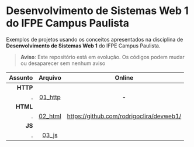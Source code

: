 # Desenvolvimento de Sistemas Web 1 do IFPE Campus Paulista

Exemplos de projetos usando os conceitos apresentados na disciplina de **Desenvolvimento de Sistemas Web 1** do IFPE Campus Paulista.


> **Aviso**: Este repositório está em evolução. 
> Os códigos podem mudar ou desaparecer sem nenhum aviso


Assunto| Arquivo | Online 
---:|:---:|:---:|
**HTTP** |  | 
. | [01_http](https://github.com/rodrigoclira/devweb1/tree/main/01_http/cookies)| -
**HTML** |  | 
. | [02_html](https://github.com/rodrigoclira/devweb1/tree/main/02_html)| https://github.com/rodrigoclira/devweb1/
**JS**|  | 
. | [03_js](https://github.com/rodrigoclira/devweb1/tree/main/03_js) | 


<br>
